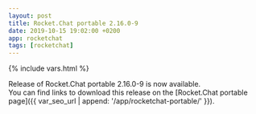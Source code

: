 ```yaml
---
layout: post
title: Rocket.Chat portable 2.16.0-9
date: 2019-10-15 19:02:00 +0200
app: rocketchat
tags: [rocketchat]
---
```

{% include vars.html %}

Release of Rocket.Chat portable 2.16.0-9 is now available.<br />
You can find links to download this release on the [Rocket.Chat portable page]({{ var_seo_url | append: '/app/rocketchat-portable/' }}).